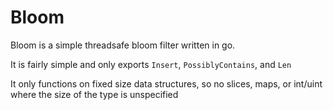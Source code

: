 # Bloom

Bloom is a simple threadsafe bloom filter written in go.

It is fairly simple and only exports `Insert`, `PossiblyContains`, and `Len`

It only functions on fixed size data structures, so no slices, maps, or int/uint where the size of the type
is unspecified
